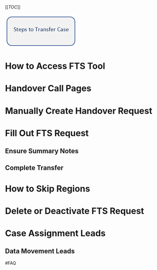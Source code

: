 [[_TOC_]]

[![image.png](/.attachments/image-92c23d36-8239-446b-9aae-933d73451442.png)](https://dev.azure.com/Supportability/Big%20Data/_wiki/wikis/Big-Data.wiki/389990/Follow-the-Sun-(FTS)-Handoff-Tool-Process?anchor=steps-to-transfer-case)

# How to Access FTS Tool

# Handover Call Pages

# Manually Create Handover Request

# Fill Out FTS Request
## Ensure Summary Notes

## Complete Transfer

# How to Skip Regions

# Delete or Deactivate FTS Request

# Case Assignment Leads

## Data Movement Leads

#FAQ